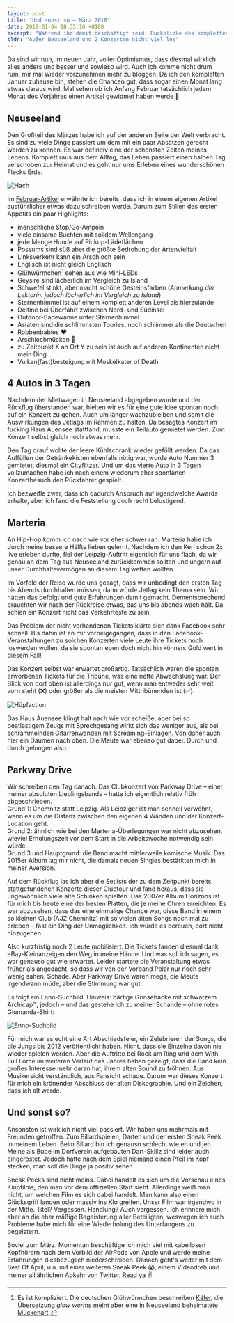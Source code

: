 ```yaml
---
layout: post
title: "Und sonst so – März 2018"
date: 2019-01-04 18:35:16 +0100
excerpt: "Während ihr damit beschäftigt seid, Rückblicke des kompletten Jahres zu lesen, halte ich mich noch im März auf. Ob ich bis Ende 2019 fertig werde, 2018 zusammenzufassen? 🤔"
tldr: "Außer Neuseeland und 2 Konzerten nicht viel los"
---
```


Da sind wir nun, im neuen Jahr, voller Optimismus, dass diesmal wirklich alles anders und besser und sowieso wird. Auch ich komme nicht drum rum, mir mal wieder vorzunehmen mehr zu bloggen. Da ich den kompletten Januar zuhause bin, stehen die Chancen gut, dass sogar einen Monat lang etwas daraus wird. Mal sehen ob ich Anfang Februar tatsächlich jedem Monat des Vorjahres einen Artikel gewidmet haben werde 🤞

## Neuseeland

Den Großteil des Märzes habe ich auf der anderen Seite der Welt verbracht. Es sind zu viele Dinge passiert um dem mit ein paar Absätzen gerecht werden zu können. Es war definitiv eine der schönsten Zeiten meines Lebens. Komplett raus aus dem Alltag, das Leben passiert einen halben Tag verschoben zur Heimat und es geht nur ums Erleben eines wunderschönen Flecks Erde.

![Hach](file:///Users/Enno/Sites/github/schlagzeilen/source/images/content/uss3_nz.jpg)

Im [Februar-Artikel](/und-sonst-so-februar-2018/ "Und sonst so – Februar 2018 - Schlagzeilen") erwähnte ich bereits, dass ich in einem eigenen Artikel ausführlicher etwas dazu schreiben werde. Darum zum Stillen des ersten Appetits ein paar Highlights:

- menschliche Stop/Go-Ampeln
- viele einsame Buchten mit solidem Wellengang
- jede Menge Hunde auf Pickup-Lädeflächen
- Possums sind süß aber die größte Bedrohung der Artenvielfalt
- Linksverkehr kann ein Arschloch sein
- Englisch ist nicht gleich Englisch
- Glühwürmchen[^glowworms] sehen aus wie Mini-LEDs
- Geysire sind lächerlich im Vergleich zu Island
- Schwefel stinkt, aber macht schöne Gesteinsfarben (*Anmerkung der Lektorin: jedoch lächerlich im Vergleich zu Island*)
- Sternenhimmel ist auf einem komplett anderen Level als hierzulande
- Delfine bei Überfahrt zwischen Nord- und Südinsel
- Outdoor-Badewanne unter Sternenhimmel
- Asiaten sind die schlimmsten Touries, noch schlimmer als die Deutschen
- Robbenbabies ❤️
- Arschlochmücken 🤬
- zu Zeitpunkt X an Ort Y zu sein ist auch auf anderen Kontinenten nicht mein Ding
- Vulkan(fast)besteigung mit Muskelkater of Death

[^glowworms]: Es ist kompliziert. Die deutschen Glühwürmchen beschreiben [Käfer](https://de.wikipedia.org/wiki/Leuchtk%C3%A4fer "Leuchtkäfer – Wikipedia"), die Übersetzung *glow worms* meint aber eine in Neuseeland beheimatete [Mückenart](https://de.wikipedia.org/wiki/Arachnocampa_luminosa "Arachnocampa luminosa – Wikipedia").

## 4 Autos in 3 Tagen

Nachdem der Mietwagen in Neuseeland abgegeben wurde und der Rückflug überstanden war, hielten wir es für eine gute Idee spontan noch auf ein Konzert zu gehen. Auch um länger wachzubleiben und somit die Auswirkungen des Jetlags im Rahmen zu halten. Da besagtes Konzert im fucking Haus Auensee stattfand, musste ein Teilauto gemietet werden. Zum Konzert selbst gleich noch etwas mehr.

Den Tag drauf wollte der leere Kühlschrank wieder gefüllt werden. Da das Auffüllen der Getränkekisten ebenfalls nötig war, wurde Auto Nummer 3 gemietet, diesmal ein Cityflitzer. Und um das vierte Auto in 3 Tagen vollzumachen habe ich nach einem wiederum eher spontanen Konzertbesuch den Rückfahrer gespielt.

Ich bezweifle zwar, dass ich dadurch Anspruch auf irgendwelche Awards erhalte, aber ich fand die Feststellung doch recht belustigend.

## Marteria

An Hip-Hop komm ich nach wie vor eher schwer ran. Marteria habe ich durch meine bessere Hälfte lieben gelernt. Nachdem ich den Kerl schon 2x live erleben durfte, fiel der Leipzig-Auftritt eigentlich für uns flach, da wir genau an dem Tag aus Neuseeland zurückkommen sollten und ungern auf unser Durchhaltevermögen an diesem Tag wetten wollten.

Im Vorfeld der Reise wurde uns gesagt, dass wir unbedingt den ersten Tag bis Abends durchhalten müssen, dann würde Jetlag kein Thema sein. Wir hatten das befolgt und gute Erfahrungen damit gemacht. Dementsprechend brauchten wir nach der Rückreise etwas, das uns bis abends wach hält. Da schien ein Konzert nicht das Verkehrteste zu sein.

Das Problem der nicht vorhandenen Tickets klärte sich dank Facebook sehr schnell. Bis dahin ist an mir vorbeigegangen, dass in den Facebook-Veranstaltungen zu solchen Konzerten viele Leute ihre Tickets noch loswerden wollen, da sie spontan eben doch nicht hin können. Gold wert in diesem Fall!

Das Konzert selbst war erwartet großartig. Tatsächlich waren die spontan erworbenen Tickets für die Tribüne, was eine nette Abwechslung war. Der Blick von dort oben ist allerdings nur gut, wenn man entweder sehr weit vorn steht (❌) oder größer als die meisten Mittribünenden ist (✅).

![Hüpfaction](file:///Users/Enno/Sites/github/schlagzeilen/source/images/content/uss3_marteria.gif)

Das Haus Auensee klingt halt nach wie vor scheiße, aber bei so beatlastigem Zeugs mit Sprechgesang wirkt sich das weniger aus, als bei schrammelnden Gitarrenwänden mit Screaming-Einlagen. Von daher auch hier ein Daumen nach oben. Die Meute war ebenso gut dabei. Durch und durch gelungen also.

## Parkway Drive

Wir schreiben den Tag danach. Das Clubkonzert von Parkway Drive – einer meiner absoluten Lieblingsbands – hatte ich eigentlich relativ früh abgeschrieben.  
Grund 1: Chemnitz statt Leipzig. Als Leipziger ist man schnell verwöhnt, wenn es um die Distanz zwischen den eigenen 4 Wänden und der Konzert-Location geht.  
Grund 2: ähnlich wie bei den Marteria-Überlegungen war nicht abzusehen, wieviel Erholungszeit vor dem Start in die Arbeitswoche notwendig sein würde.  
Grund 3 und Hauptgrund: die Band macht mittlerweile komische Musik. Das 2015er Album lag mir nicht, die damals neuen Singles bestärkten mich in meiner Aversion.

Auf dem Rückflug las ich aber die Setlists der zu dem Zeitpunkt bereits stattgefundenen Konzerte dieser Clubtour und fand heraus, dass sie ungewöhnlich viele alte Schinken spielten. Das 2007er Album Horizons ist für mich bis heute eine der besten Platten, die je meine Ohren erreichten. Es war abzusehen, dass das eine einmalige Chance war, diese Band in einem so kleinen Club (AJZ Chemnitz) mit so vielen alten Songs noch mal zu erleben – fast ein Ding der Unmöglichkeit. Ich würde es bereuen, dort nicht hinzugehen.

Also kurzfristig noch 2 Leute mobilisiert. Die Tickets fanden diesmal dank eBay-Kleinanzeigen den Weg in meine Hände. Und was soll ich sagen, es war genauso gut wie erwartet. Leider startete die Veranstaltung etwas früher als angedacht, so dass wir von der Vorband Polar nur noch sehr wenig sahen. Schade. Aber Parkway Drive waren mega, die Meute irgendwann müde, aber die Stimmung war gut.

Es folgt ein Enno-Suchbild. Hinweis: bärtige Grinsebacke mit schwarzem Archicap™, jedoch – und das gestehe ich zu meiner Schande – ohne rotes Glumanda-Shirt:

![Enno-Suchbild](file:///Users/Enno/Sites/github/schlagzeilen/source/images/content/uss3_pwd.jpg)

Für mich war es echt eine Art Abschiedsfeier, ein Zelebrieren der Songs, die die Jungs bis 2012 veröffentlicht haben. Nicht, dass sie Einzelne davon nie wieder spielen werden. Aber die Auftritte bei Rock am Ring und dem With Full Force im weiteren Verlauf des Jahres haben gezeigt, dass die Band kein großes Interesse mehr daran hat, ihrem alten Sound zu fröhnen. Aus Musikersicht verständlich, aus Fansicht schade. Darum war dieses Konzert für mich ein krönender Abschluss der alten Diskographie. Und ein Zeichen, dass ich alt werde.

## Und sonst so?

Ansonsten ist wirklich nicht viel passiert. Wir haben uns mehrmals mit Freunden getroffen. Zum Billardspielen, Darten und der ersten Sneak Peek in meinem Leben. Beim Billard bin ich genauso schlecht wie eh und jeh. Meine als Bube im Dorfverein aufgebauten Dart-Skillz sind leider auch eingerostet. Jedoch hatte nach dem Spiel niemand einen Pfeil im Kopf stecken, man soll die Dinge ja positiv sehen.

Sneak Peeks sind nicht meins. Dabei handelt es sich um die Vorschau eines Kinofilms, den man vor dem offiziellen Start sieht. Allerdings weiß man nicht, um welchen Film es sich dabei handelt. Man kann also einen Glücksgriff landen oder massiv ins Klo greifen. Unser Film war irgendwo in der Mitte. Titel? Vergessen. Handlung? Auch vergessen. Ich erinnere mich aber an die eher mäßige Begeisterung aller Beteiligten, weswegen ich auch Probleme habe mich für eine Wiederholung des Unterfangens zu begeistern.

Soviel zum März. Momentan beschäftige ich mich viel mit kabellosen Kopfhörern nach dem Vorbild der AirPods von Apple und werde meine Erfahrungen diesbezüglich niederschreiben. Danach geht's weiter mit dem Best Of April, u.a. mit einer weiteren Sneak Peek 😱, einem Videodreh und meiner alljährlichen Abkehr von Twitter. Read ya ✌️